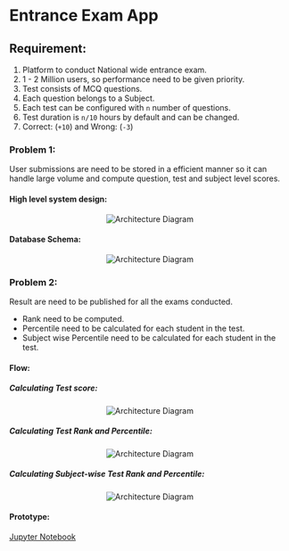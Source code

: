 # Entrance Exam App

## Requirement:
1. Platform to conduct National wide entrance exam.
2. 1 - 2 Million users, so performance need to be given priority.
3. Test consists of MCQ questions.
4. Each question belongs to a Subject.
5. Each test can be configured with `n` number of questions.
6. Test duration is `n/10` hours by default and can be changed.
7. Correct: (`+10`) and Wrong: (`-3`)

### Problem 1:
User submissions are need to be stored in a efficient manner so it can handle large volume and compute question, test and subject level scores.

#### High level system design:
<p align="center">
  <img src="public/biofourmis_design_v3.jpg" alt="Architecture Diagram" />
</p>

#### Database Schema:
<p align="center">
  <img src="public/biofourmis_design_db_schema_v4.jpg" alt="Architecture Diagram" />
</p>

### Problem 2:
Result are need to be published for all the exams conducted.
* Rank need to be computed.
* Percentile need to be calculated for each student in the test.
* Subject wise Percentile need to be calculated for each student in the test.

#### Flow:
##### Calculating Test score:
<p align="center">
  <img src="public/biofourmis_design-submit-flow.jpg" alt="Architecture Diagram" />
</p>

##### Calculating Test Rank and Percentile:
<p align="center">
  <img src="public/biofourmis_design-rank-pct-flow.jpg" alt="Architecture Diagram" />
</p>

##### Calculating Subject-wise Test Rank and Percentile:
<p align="center">
  <img src="public/biofourmis_design-sub-rank-pct-flow.jpg" alt="Architecture Diagram" />
</p>

#### Prototype:
[Jupyter Notebook](prototype/results.ipynb)
